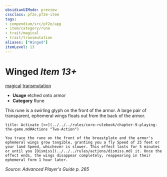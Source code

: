 ```yaml
---
obsidianUIMode: preview
cssclass: pf2e,pf2e-item
tags:
- compendium/src/pf2e/apg
- item/category/rune
- trait/magical
- trait/transmutation
aliases: ["Winged"]
itemLevel: 13
---
```

# Winged *Item 13+*  
[magical](../../../rules/traits/magical.md)  [transmutation](../../../rules/traits/transmutation.md)  

- **Usage** etched onto armor
- **Category** Rune

This rune is a swirling glyph on the front of the armor. A large pair of transparent, ephemeral wings floats out from the back of the armor.

```ad-embed-ability
title: Activate [>>](../../../rules/core-rulebook/chapter-9-playing-the-game.md#Actions "Two-Action")

You trace the rune on the front of the breastplate and the armor's ephemeral wings grow tangible, granting you a fly Speed of 25 feet or your land Speed, whichever is slower. This effect lasts for 5 minutes or until you [Dismiss](../../../rules/actions/dismiss.md) it. Once the effect ends, the wings disappear completely, reappearing in their ephemeral form 1 hour later.
```

*Source: Advanced Player's Guide p. 265*

